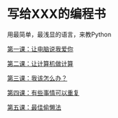 写给XXX的编程书
=====

用最简单，最浅显的语言，来教Python  

[第一课：让电脑说我爱你](https://github.com/faner520/PythonForGF/blob/master/Lesson1.md)  

[第二课：让计算机做计算](https://github.com/faner520/PythonForGF/blob/master/Lesson2.md)  

[第三课：我该怎么办？](https://github.com/faner520/PythonForGF/blob/master/Lesson3.md)  

[第四课：有些事情可以重复](https://github.com/faner520/PythonForGF/blob/master/Lesson4.md)  

[第五课：最佳偷懒法](https://github.com/faner520/PythonForGF/blob/master/Lesson5.md)  
